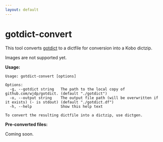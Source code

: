 ```yaml
---
layout: default
---
```


# gotdict-convert
This tool converts [gotdict](https://github.com/wjdp/gotdict) to a dictfile for conversion into a Kobo dictzip.

Images are not supported yet.

**Usage:**

```
Usage: gotdict-convert [options]

Options:
  -g, --gotdict string   The path to the local copy of github.com/wjdp/gotdict. (default "./gotdict")
  -o, --output string    The output file path (will be overwritten if it exists) (- is stdout) (default "./gotdict.df")
  -h, --help             Show this help text

To convert the resulting dictfile into a dictzip, use dictgen.
```

**Pre-converted files:**

Coming soon.
